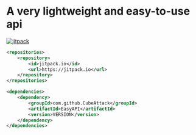[jitpack]: https://img.shields.io/jitpack/version/com.github.CubeAttack/EasyAPI.svg?label=Snapshots&color=blue

# A very lightweight and easy-to-use api

[ ![jitpack][] ](https://jitpack.io/#CubeAttack/EasyAPI)

```xml
<repositories>
    <repository>
        <id>jitpack.io</id>
        <url>https://jitpack.io</url>
    </repository>
</repositories>

<dependencies>
    <dependency>
        <groupId>com.github.CubeAttack</groupId>
        <artifactId>EasyAPI</artifactId>
        <version>VERSION</version>
    </dependency>
</dependencies>
```
